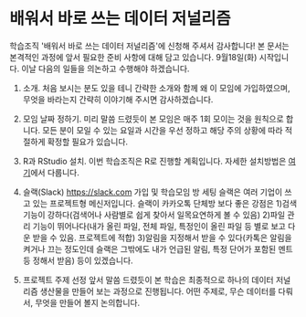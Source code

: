 # 배워서 바로 쓰는 데이터 저널리즘

학습조직 '배워서 바로 쓰는 데이터 저널리즘'에 신청해 주셔서 감사합니다! 본 문서는 본격적인 과정에 앞서 필요한 준비 사항에 대해 담고 있습니다. 9월18일(화) 시작입니다. 이날 다음의 일들을 의논하고 수행해야 하겠습니다.

1.  소개. 처음 보시는 분도 있을 테니 간략한 소개와 함께 왜 이 모임에 가입하였으며, 무엇을 바라는지 간략히 이야기해 주시면 감사하겠습니다.

2.  모임 날짜 정하기. 미리 말씀 드렸듯이 본 모임은 매주 1회 모이는 것을 원칙으로 합니다. 모든 분이 모일 수 있는 요일과 시간을 우선 정하고
    해당 주의 상황에 따라 적절하게 확정할 필요가 있습니다.

3.  R과 RStudio 설치. 이번 학습조직은 R로 진행할 계획입니다.
    자세한 설치방법은 <a href="https://github.com/FifthSaint/2018-4Q-DirectDataJournalism/blob/gh-pages/R.md">여기</a>에서 다룹니다.

4.  슬랙(Slack) <https://slack.com> 가입 및 학습모임 방 세팅
    슬랙은 여러 기업이 쓰고 있는 프로젝트형 메신저입니다. 슬랙이 카카오톡 단체방 보다 좋은 강점은 
    1)검색 기능이 강하다(검색어나 사람별로 쉽게 찾아서 일목요연하게 볼 수 있음)
    2)파일 관리 기능이 뛰어나다(내가 올린 파일, 전체 파일, 특정인이 올린 파일 등 별로 보고 다운 받을 수 있음. 프로젝트에 적합)
    3)알림을 지정해서 받을 수 있다(카톡은 알림을 켜거나 끄는 정도인데 슬랙은 그밖에도 내가 언급된 알림, 특정 단어가 포함된 멘트 등 정해서 받음)
    등이 있겠습니다.

5.  프로젝트 주제 선정
    앞서 말씀 드렸듯이 본 학습은 최종적으로 하나의 데이터 저널리즘 생산물을 만들어 보는 과정으로 진행됩니다.
    어떤 주제로, 무슨 데이터를 다뤄서, 무엇을 만들어 볼지 논의합니다.

